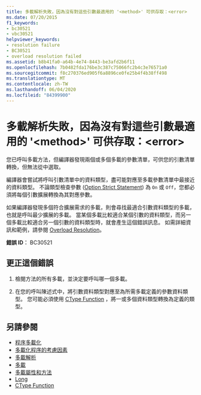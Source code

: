 ```yaml
---
title: 多載解析失敗，因為沒有對這些引數最適用的 '<method>' 可供存取：<error>
ms.date: 07/20/2015
f1_keywords:
- bc30521
- vbc30521
helpviewer_keywords:
- resolution failure
- BC30521
- overload resolution failed
ms.assetid: b8b41fa0-a64b-4e74-8443-be3afd2b6f11
ms.openlocfilehash: 7b0482fda176be3c387c75066fc2b4c3e76571a0
ms.sourcegitcommit: f8c270376ed905f6a8896ce0fe25b4f4b38ff498
ms.translationtype: MT
ms.contentlocale: zh-TW
ms.lasthandoff: 06/04/2020
ms.locfileid: "84399900"
---
```

# <a name="overload-resolution-failed-because-no-accessible-method-is-most-specific-for-these-argumentserror"></a>多載解析失敗，因為沒有對這些引數最適用的 '\<method>' 可供存取：\<error>
您已呼叫多載方法，但編譯器發現兩個或多個多載的參數清單，可供您的引數清單轉換，但無法從中選取。  
  
 編譯器會嘗試將呼叫引數清單中的資料類型，盡可能對應至多載參數清單中最接近的資料類型。 不論類型檢查參數 ([Option Strict Statement](../language-reference/statements/option-strict-statement.md)) 為 `On` 或 `Off`，您都必須將每個引數擴展轉換為其對應參數。  
  
 如果編譯器發現多個符合擴展需求的多載，則會尋找最適合引數資料類型的多載，也就是呼叫最少擴展的多載。 當某個多載比較適合某個引數的資料類型，而另一個多載比較適合另一個引數的資料類型時，就會產生這個錯誤訊息。 如需詳細資訊和範例，請參閱 [Overload Resolution](../programming-guide/language-features/procedures/overload-resolution.md)。  
  
 **錯誤 ID︰** BC30521  
  
## <a name="to-correct-this-error"></a>更正這個錯誤  
  
1. 檢閱方法的所有多載，並決定要呼叫哪一個多載。  
  
2. 在您的呼叫陳述式中，將引數資料類型對應至為所需多載定義的參數資料類型。 您可能必須使用 [CType Function](../language-reference/functions/ctype-function.md) ，將一或多個資料類型轉換為定義的類型。  
  
## <a name="see-also"></a>另請參閱

- [程序多載化](../programming-guide/language-features/procedures/procedure-overloading.md)
- [多載化程序的考慮因素](../programming-guide/language-features/procedures/considerations-in-overloading-procedures.md)
- [多載解析](../programming-guide/language-features/procedures/overload-resolution.md)
- [多載](../language-reference/modifiers/overloads.md)
- [多載屬性和方法](../programming-guide/language-features/objects-and-classes/overloaded-properties-and-methods.md)
- [Long](../language-reference/statements/option-strict-statement.md)
- [CType Function](../language-reference/functions/ctype-function.md)
